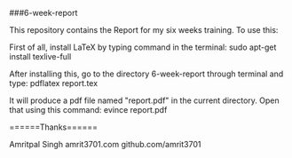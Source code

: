 ###6-week-report


This repository contains the Report for my six weeks training.
To use this:

First of all, install LaTeX by typing command in the terminal:
    sudo apt-get install texlive-full

After installing this, go to the directory 6-week-report through terminal and type:
    pdflatex report.tex

It will produce a pdf file named "report.pdf" in the current directory. Open that using this command:
    evince report.pdf

======Thanks======

Amritpal Singh
amrit3701.com
github.com/amrit3701
